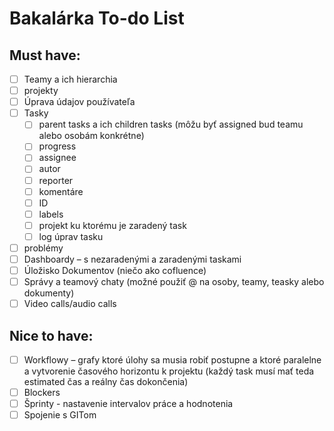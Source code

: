 # Bakalárka To-do List

## Must have:
- [ ] Teamy a ich hierarchia
- [ ] projekty
- [ ] Úprava údajov používateľa
- [ ] Tasky
  - [ ] parent tasks a ich children tasks (môžu byť assigned bud teamu alebo osobám konkrétne)
  - [ ] progress
  - [ ] assignee
  - [ ] autor
  - [ ] reporter
  - [ ] komentáre
  - [ ] ID
  - [ ] labels
  - [ ] projekt ku ktorému je zaradený task
  - [ ] log úprav tasku
- [ ] problémy
- [ ] Dashboardy – s nezaradenými a zaradenými taskami
- [ ] Úložisko Dokumentov (niečo ako cofluence)
- [ ] Správy a teamový chaty (možné použiť @ na osoby, teamy, teasky alebo dokumenty)
- [ ] Video calls/audio calls

## Nice to have:
- [ ] Workflowy – grafy ktoré úlohy sa musia robiť postupne a ktoré paralelne a vytvorenie časového horizontu k projektu (každý task musí mať teda estimated čas a reálny čas dokončenia)
- [ ] Blockers
- [ ] Šprinty - nastavenie intervalov práce a hodnotenia
- [ ] Spojenie s GITom
